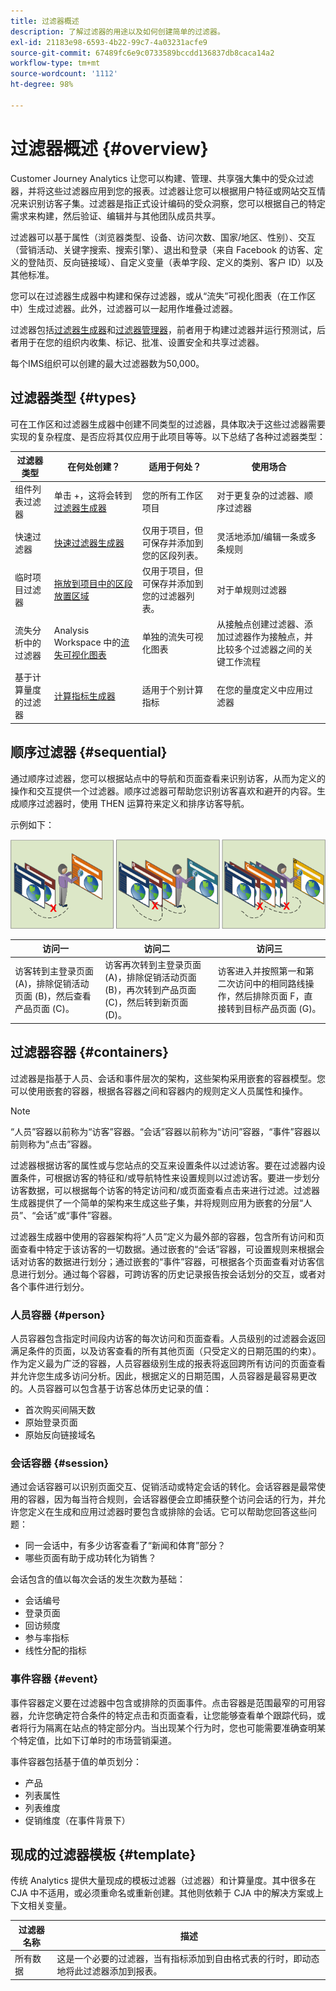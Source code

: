 ```yaml
---
title: 过滤器概述
description: 了解过滤器的用途以及如何创建简单的过滤器。
exl-id: 21183e98-6593-4b22-99c7-4a03231acfe9
source-git-commit: 67489fc6e9c0733589bccdd136837db8caca14a2
workflow-type: tm+mt
source-wordcount: '1112'
ht-degree: 98%

---
```



# 过滤器概述 {#overview}

Customer Journey Analytics 让您可以构建、管理、共享强大集中的受众过滤器，并将这些过滤器应用到您的报表。过滤器让您可以根据用户特征或网站交互情况来识别访客子集。过滤器是指正式设计编码的受众洞察，您可以根据自己的特定需求来构建，然后验证、编辑并与其他团队成员共享。

过滤器可以基于属性（浏览器类型、设备、访问次数、国家/地区、性别）、交互（营销活动、关键字搜索、搜索引擎）、退出和登录（来自 Facebook 的访客、定义的登陆页、反向链接域）、自定义变量（表单字段、定义的类别、客户 ID）以及其他标准。

您可以在过滤器生成器中构建和保存过滤器，或从“流失”可视化图表（在工作区中）生成过滤器。此外，过滤器可以一起用作堆叠过滤器。

过滤器包括[过滤器生成器](/help/components/filters/create-filters.md)和[过滤器管理器](/help/components/filters/manage-filters.md)，前者用于构建过滤器并运行预测试，后者用于在您的组织内收集、标记、批准、设置安全和共享过滤器。

每个IMS组织可以创建的最大过滤器数为50,000。

## 过滤器类型 {#types}

可在工作区和过滤器生成器中创建不同类型的过滤器，具体取决于这些过滤器需要实现的复杂程度、是否应将其仅应用于此项目等等。以下总结了各种过滤器类型：

| 过滤器类型 | 在何处创建？ | 适用于何处？ | 使用场合 |
| --- | --- | --- | --- |
| 组件列表过滤器 | 单击 +，这将会转到[过滤器生成器](/help/components/filters/create-filters.md) | 您的所有工作区项目 | 对于更复杂的过滤器、顺序过滤器 |
| 快速过滤器 | [快速过滤器生成器](/help/components/filters/quick-filters.md) | 仅用于项目，但可保存并添加到您的区段列表。 | 灵活地添加/编辑一条或多条规则 |
| 临时项目过滤器 | [拖放到项目中的区段放置区域](/help/components/filters/ad-hoc-filters.md) | 仅用于项目，但可保存并添加到您的过滤器列表。 | 对于单规则过滤器 |
| 流失分析中的过滤器 | Analysis Workspace 中的[流失可视化图表](/help/analysis-workspace/visualizations/fallout/compare-segments-fallout.md) | 单独的流失可视化图表 | 从接触点创建过滤器、添加过滤器作为接触点，并比较多个过滤器之间的关键工作流程 |
| 基于计算量度的过滤器 | [计算指标生成器](https://experienceleague.adobe.com/docs/analytics/components/calculated-metrics/calcmetric-workflow/metrics-with-segments.html) | 适用于个别计算指标 | 在您的量度定义中应用过滤器 |

## 顺序过滤器 {#sequential}

通过顺序过滤器，您可以根据站点中的导航和页面查看来识别访客，从而为定义的操作和交互提供一个过滤器。顺序过滤器可帮助您识别访客喜欢和避开的内容。生成顺序过滤器时，使用 THEN 运算符来定义和排序访客导航。

示例如下：

![](assets/sequential_fil.png)

| 访问一 | 访问二 | 访问三 |
| --- | --- | --- |
| 访客转到主登录页面 (A)，排除促销活动页面 (B)，然后查看产品页面 (C)。 | 访客再次转到主登录页面 (A)，排除促销活动页面 (B)，再次转到产品页面 (C)，然后转到新页面 (D)。 | 访客进入并按照第一和第二次访问中的相同路线操作，然后排除页面 F，直接转到目标产品页面 (G)。 |

## 过滤器容器 {#containers}

过滤器是指基于人员、会话和事件层次的架构，这些架构采用嵌套的容器模型。您可以使用嵌套的容器，根据各容器之间和容器内的规则定义人员属性和操作。

>[!NOTE]
>“人员”容器以前称为“访客”容器。“会话”容器以前称为“访问”容器，“事件”容器以前则称为“点击”容器。

过滤器根据访客的属性或与您站点的交互来设置条件以过滤访客。要在过滤器内设置条件，可根据访客的特征和/或导航特性来设置规则以过滤访客。要进一步划分访客数据，可以根据每个访客的特定访问和/或页面查看点击来进行过滤。过滤器生成器提供了一个简单的架构来生成这些子集，并将规则应用为嵌套的分层“人员”、“会话”或“事件”容器。

过滤器生成器中使用的容器架构将“人员”定义为最外部的容器，包含所有访问和页面查看中特定于该访客的一切数据。通过嵌套的“会话”容器，可设置规则来根据会话对访客的数据进行划分；通过嵌套的“事件”容器，可根据各个页面查看对访客信息进行划分。通过每个容器，可跨访客的历史记录报告按会话划分的交互，或者对各个事件进行划分。

### 人员容器 {#person}

人员容器包含指定时间段内访客的每次访问和页面查看。人员级别的过滤器会返回满足条件的页面，以及访客查看的所有其他页面（只受定义的日期范围的约束）。作为定义最为广泛的容器，人员容器级别生成的报表将返回跨所有访问的页面查看并允许您生成多访问分析。因此，根据定义的日期范围，人员容器是最容易更改的。人员容器可以包含基于访客总体历史记录的值：

* 首次购买间隔天数
* 原始登录页面
* 原始反向链接域名

### 会话容器 {#session}

通过会话容器可以识别页面交互、促销活动或特定会话的转化。会话容器是最常使用的容器，因为每当符合规则，会话容器便会立即捕获整个访问会话的行为，并允许您定义在生成和应用过滤器时要包含或排除的会话。它可以帮助您回答这些问题：

* 同一会话中，有多少访客查看了“新闻和体育”部分？
* 哪些页面有助于成功转化为销售？

会话包含的值以每次会话的发生次数为基础：

* 会话编号
* 登录页面
* 回访频度
* 参与率指标
* 线性分配的指标

### 事件容器 {#event}

事件容器定义要在过滤器中包含或排除的页面事件。点击容器是范围最窄的可用容器，允许您确定符合条件的特定点击和页面查看，让您能够查看单个跟踪代码，或者将行为隔离在站点的特定部分内。当出现某个行为时，您也可能需要准确查明某个特定值，比如下订单时的市场营销渠道。

事件容器包括基于值的单页划分：

* 产品
* 列表属性
* 列表维度
* 促销维度（在事件背景下）

## 现成的过滤器模板 {#template}

传统 Analytics 提供大量现成的模板过滤器（过滤器）和计算量度。其中很多在 CJA 中不适用，或必须重命名或重新创建。其他则依赖于 CJA 中的解决方案或上下文相关变量。

| 过滤器名称 | 描述 |
| --- | --- |
| 所有数据 | 这是一个必要的过滤器，当有指标添加到自由格式表的行时，即动态地将此过滤器添加到报表。 |
